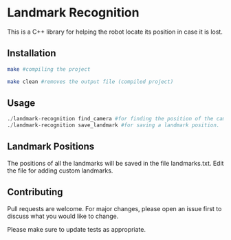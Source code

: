 # Landmark Recognition

This is a C++ library for helping the robot locate its position in case it is lost.

## Installation

```bash
make #compiling the project
```

```bash
make clean #removes the output file (compiled project)
```
## Usage

```python
./landmark-recognition find_camera #for finding the position of the camera in case it is lost.
./landmark-recognition save_landmark #for saving a landmark position.
```
## Landmark Positions
The positions of all the landmarks will be saved in the file landmarks.txt. Edit the file for adding custom landmarks.


## Contributing
Pull requests are welcome. For major changes, please open an issue first to discuss what you would like to change.

Please make sure to update tests as appropriate.
